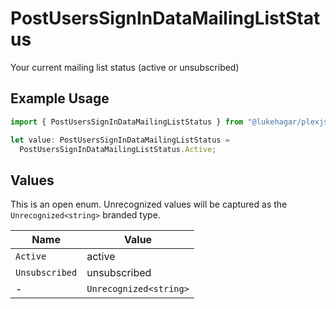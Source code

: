 # PostUsersSignInDataMailingListStatus

Your current mailing list status (active or unsubscribed)

## Example Usage

```typescript
import { PostUsersSignInDataMailingListStatus } from "@lukehagar/plexjs/sdk/models/operations";

let value: PostUsersSignInDataMailingListStatus =
  PostUsersSignInDataMailingListStatus.Active;
```

## Values

This is an open enum. Unrecognized values will be captured as the `Unrecognized<string>` branded type.

| Name                   | Value                  |
| ---------------------- | ---------------------- |
| `Active`               | active                 |
| `Unsubscribed`         | unsubscribed           |
| -                      | `Unrecognized<string>` |